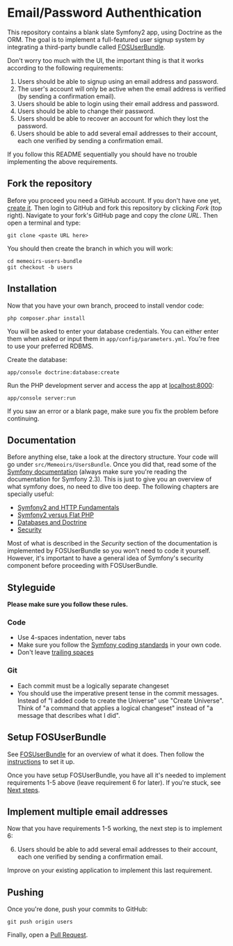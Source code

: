 # Email/Password Authenthication
This repository contains a blank slate Symfony2 app, using Doctrine as the ORM. The goal is to implement a full-featured user signup system by integrating a third-party bundle called [FOSUserBundle](https://github.com/FriendsOfSymfony/FOSUserBundle).

Don't worry too much with the UI, the important thing is that it works according to the following requirements:

1. Users should be able to signup using an email address and password.
2. The user's account will only be active when the email address is verified (by sending a confirmation email).
3. Users should be able to login using their email address and password.
4. Users should be able to change their password.
5. Users should be able to recover an account for which they lost the password.
6. Users should be able to add several email addresses to their account, each one verified by sending a confirmation email.

If you follow this README sequentially you should have no trouble implementing the above requirements.

## Fork the repository
Before you proceed you need a GitHub account. If you don't have one yet, [create it](https://github.com/join). Then login to GitHub and fork this repository by clicking *Fork* (top right). Navigate to your fork's GitHub page and copy the *clone URL*. Then open a terminal and type:

    git clone <paste URL here>

You should then create the branch in which you will work:

    cd memeoirs-users-bundle
    git checkout -b users

## Installation
Now that you have your own branch, proceed to install vendor code:

    php composer.phar install

You will be asked to enter your database credentials. You can either enter them
when asked or input them in `app/config/parameters.yml`. You're free to use your preferred RDBMS.

Create the database:

    app/console doctrine:database:create

Run the PHP development server and access the app at [localhost:8000](http://localhost:8000):

    app/console server:run

If you saw an error or a blank page, make sure you fix the problem before continuing.

## Documentation
Before anything else, take a look at the directory structure. Your code will go under `src/Memeoirs/UsersBundle`. Once you did that, read some of the [Symfony documentation](http://symfony.com/doc/2.3/book/index.html) (always make sure you're reading the documentation for Symfony 2.3). This is just to give you an overview of what symfony does, no need to dive too deep. The following chapters are specially useful:

* [Symfony2 and HTTP Fundamentals](http://symfony.com/doc/2.3/book/http_fundamentals.html)
* [Symfony2 versus Flat PHP](http://symfony.com/doc/2.3/book/from_flat_php_to_symfony2.html)
* [Databases and Doctrine](http://symfony.com/doc/2.3/book/doctrine.html)
* [Security](http://symfony.com/doc/2.3/book/security.html)

Most of what is described in the *Security* section of the documentation is implemented by FOSUserBundle so you won't need to code it yourself. However, it's important to have a general idea of Symfony's security component before proceeding with FOSUserBundle.

## Styleguide
**Please make sure you follow these rules.**

### Code

* Use 4-spaces indentation, never tabs
* Make sure you follow the [Symfony coding standards](http://symfony.com/doc/2.3/contributing/code/standards.html) in your own code.
* Don't leave [trailing spaces](http://programmers.stackexchange.com/questions/121555/why-is-trailing-whitespace-a-big-deal)

### Git
* Each commit must be a logically separate changeset
* You should use the imperative present tense in the commit messages. Instead of "I added code to create the Universe" use "Create Universe". Think of "a command that applies a logical changeset" instead of "a message that describes what I did".

## Setup FOSUserBundle
See [FOSUserBundle](https://github.com/FriendsOfSymfony/FOSUserBundle) for an overview of what it does. Then follow the [instructions](https://github.com/FriendsOfSymfony/FOSUserBundle/blob/master/Resources/doc/index.md) to set it up.

Once you have setup FOSUserBundle, you have all it's needed to implement requirements 1-5 above (leave requirement 6 for later). If you're stuck, see [Next steps](https://github.com/FriendsOfSymfony/FOSUserBundle/blob/master/Resources/doc/index.md#next-steps).

## Implement multiple email addresses
Now that you have requirements 1-5 working, the next step is to implement 6:

6. Users should be able to add several email addresses to their account, each one verified by sending a confirmation email.

Improve on your existing application to implement this last requirement.

## Pushing
Once you're done, push your commits to GitHub:

    git push origin users

Finally, open a [Pull Request](https://help.github.com/articles/using-pull-requests).